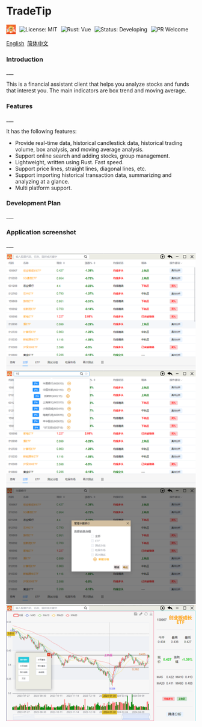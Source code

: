 # TradeTip

[//]: # (![]&#40;https://img.shields.io/badge/license-MIT-blue&#41; ![]&#40;https://img.shields.io/badge/rust-vue-green&#41; ![]&#40;https://img.shields.io/badge/status-developing-red&#41; ![]&#40;https://img.shields.io/badge/pr-welcome-orange&#41;)
<div style="display: flex; align-items: center; justify-content: flex-start;">
    <img src="readme-img/icon.png" width="25" height="auto" style="margin-right: 10px;" alt="icon"> 
  <img src="https://img.shields.io/badge/license-MIT-blue" alt="License: MIT" style="margin-right: 10px;">
  <img src="https://img.shields.io/badge/rust-vue-green" alt="Rust: Vue" style="margin-right: 10px;">
  <img src="https://img.shields.io/badge/status-developing-red" alt="Status: Developing" style="margin-right: 10px;">
  <img src="https://img.shields.io/badge/pr-welcome-orange" alt="PR Welcome" style="margin-right: 10px;">
</div>

[English](README.md)&nbsp;  [简体中文](README.zh.md)

<h3>Introduction</h3>
___

This is a financial assistant client that helps you analyze stocks and funds that interest you. The main indicators are box trend and moving average.
<h3>Features</h3>
___

It has the following features:
- Provide real-time data, historical candlestick data, historical trading volume, box analysis, and moving average analysis.
- Support online search and adding stocks, group management.
- Lightweight, written using Rust. Fast speed.
- Support price lines, straight lines, diagonal lines, etc.
- Support importing historical transaction data, summarizing and analyzing at a glance.
- Multi platform support.

<h3>Development Plan</h3>
___

<h3>Application screenshot</h3>
___

![img.png](readme-img/img.png)
![img2.png](readme-img/img2.png)
![img3.png](readme-img/img3.png)
![img4.png](readme-img/img4.png)
